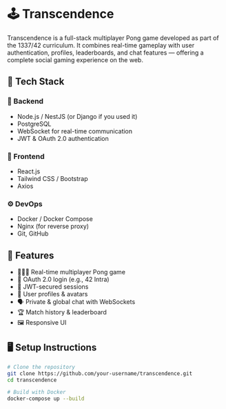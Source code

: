 # 🕹️ Transcendence

Transcendence is a full-stack multiplayer Pong game developed as part of the 1337/42 curriculum. It combines real-time gameplay with user authentication, profiles, leaderboards, and chat features — offering a complete social gaming experience on the web.

## 🚀 Tech Stack

### 🔧 Backend
- Node.js / NestJS (or Django if you used it)
- PostgreSQL
- WebSocket for real-time communication
- JWT & OAuth 2.0 authentication

### 🎨 Frontend
- React.js
- Tailwind CSS / Bootstrap
- Axios

### ⚙️ DevOps
- Docker / Docker Compose
- Nginx (for reverse proxy)
- Git, GitHub

## 🧩 Features

- 🧑‍🤝‍🧑 Real-time multiplayer Pong game
- 🔐 OAuth 2.0 login (e.g., 42 Intra)
- 🧾 JWT-secured sessions
- 👤 User profiles & avatars
- 🗣️ Private & global chat with WebSockets
- 🏆 Match history & leaderboard
- 🖼️ Responsive UI

## 🖥️ Setup Instructions

```bash
# Clone the repository
git clone https://github.com/your-username/transcendence.git
cd transcendence

# Build with Docker
docker-compose up --build
